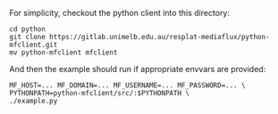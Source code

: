 For simplicity, checkout the python client into this directory:
```
cd python
git clone https://gitlab.unimelb.edu.au/resplat-mediaflux/python-mfclient.git
mv python-mfclient mfclient
```

And then the example should run if appropriate envvars are provided:
```
MF_HOST=... MF_DOMAIN=... MF_USERNAME=... MF_PASSWORD=... \
PYTHONPATH=python-mfclient/src/:$PYTHONPATH \
./example.py
```
